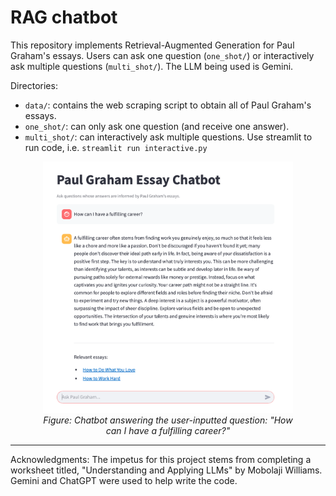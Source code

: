 # RAG chatbot
This repository implements Retrieval-Augmented Generation for Paul Graham's essays. Users can ask one question (`one_shot/`) or interactively ask multiple questions (`multi_shot/`). The LLM being used is Gemini.

Directories:
* `data/`: contains the web scraping script to obtain all of Paul Graham's essays.
* `one_shot/`: can only ask one question (and receive one answer).
* `multi_shot/`: can interactively ask multiple questions. Use streamlit to run code, i.e. `streamlit run interactive.py`

<figure style="text-align: center;">
  <img src="multi_shot/chatbot.png" alt="Diagram" width="400">
  <figcaption><em>Figure: Chatbot answering the user-inputted question: "How can I have a fulfilling career?"</em></figcaption>
</figure>

---
Acknowledgments: The impetus for this project stems from completing a worksheet titled, "Understanding and Applying LLMs" by Mobolaji Williams. Gemini and ChatGPT were used to help write the code.
